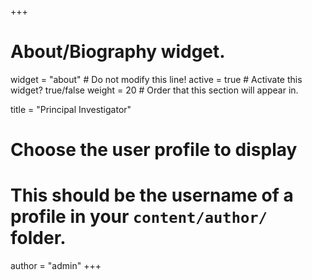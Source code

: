 +++
# About/Biography widget.
widget = "about"  # Do not modify this line!
active = true  # Activate this widget? true/false
weight = 20  # Order that this section will appear in.

title = "Principal Investigator"

# Choose the user profile to display
# This should be the username of a profile in your `content/author/` folder.
author = "admin"
+++
